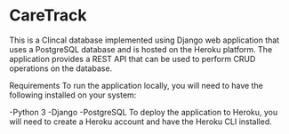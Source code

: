 # CareTrack

This is a Clincal database implemented using Django web application that uses a PostgreSQL database and is hosted on the Heroku platform. The application provides a REST API that can be used to perform CRUD operations on the database.

Requirements
To run the application locally, you will need to have the following installed on your system:

-Python 3
-Django
-PostgreSQL
To deploy the application to Heroku, you will need to create a Heroku account and have the Heroku CLI installed.
